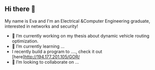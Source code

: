 ## Hi there 👋

My name is Eva and I'm an Electrical &Computer Engineering graduate, interested in networks and security!

- 🔭 I’m currently working on my thesis about dynamic vehicle routing optimization.
- 🌱 I’m currently learning ...
- I recently build a program to ...., check it out [here]http://194.177.201.105/GOR/
- 👯 I’m looking to collaborate on ...

<!--
**etasiou/etasiou** is a ✨ _special_ ✨ repository because its `README.md` (this file) appears on your GitHub profile.

Here are some ideas to get you started:

- 🔭 I’m currently working on ...
- 🌱 I’m currently learning ...
- 👯 I’m looking to collaborate on ...
- 🤔 I’m looking for help with ...
- 💬 Ask me about ...
- 📫 How to reach me: ...
- 😄 Pronouns: ...
- ⚡ Fun fact: ...
-->
